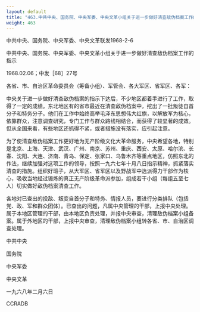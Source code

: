 ```yaml
---
layout: default
title: "463.中共中央、国务院、中央军委、中央文革小组关于进一步做好清查敌伪档案工作的指示"
weight: 463
---
```


中共中央、国务院、中央军委、中央文革联发1968-2-6

中共中央、国务院、中央军委、中央文革小组关于进一步做好清查敌伪档案工作的指示

1968.02.06；中发［68］27号

各省、市、自治区革命委员会（筹备小组）、军管会、各大军区、省军区、各军：

中央关于进一步做好清查敌伪档案的指示下达后，不少地区都着手进行了工作，取得了一定的成绩。东北地区有的省市最近在清查敌伪档案中，挖出了一批叛徒自首分子和特务分子。他们在工作中始终高举毛泽东思想伟大红旗，以解放军为核心，依靠群众，注意调查研究，专门工作与群众路线相结合，而获得了较显著的成效。但从全国来看，有些地区还抓得不紧，或者措施没有落实，应引起注意。

为了使清查敌伪档案工作更好地为无产阶级文化大革命服务，中央希望各地，特别是北京、上海、天津、武汉、广州、南京、苏州、重庆、西安、太原、哈尔滨、长春、沈阳、大连、济南、青岛、保定、张家口、乌鲁木齐等重点地区，仿照东北的作法，继续加强对这项工作的领导，按照一九六七年十月八日指示精神，抓紧落实清查的措施。组织好班子，从大军区、省军区以及野战军中选派得力干部作为核心，吸收当地经过锻炼的真正无产阶级革命派参加，组成若干小组（每组五至七人）切实做好敌伪档案清查工作。

各地对已查出的投敌、叛变自首分子和特务、情报人员，要进行分类排队（包括党、政、军和群众团体）。已查出的问题，凡属中央管理的干部，上报中央处理。属于本地区管理的干部，由本地区负责处理，并报中央审查，清理敌伪档案小组备案。属于外地区的干部，上报中央审查，清理敌伪档案小组转各省、市、自治区调查处理。

中共中央

国务院

中央军委

中央文革

一九六八年二月六日

CCRADB

